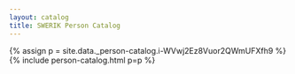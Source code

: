 ```yaml
---
layout: catalog
title: SWERIK Person Catalog
---
```

{% assign p = site.data._person-catalog.i-WVwj2Ez8Vuor2QWmUFXfh9 %}
{% include person-catalog.html p=p %}

